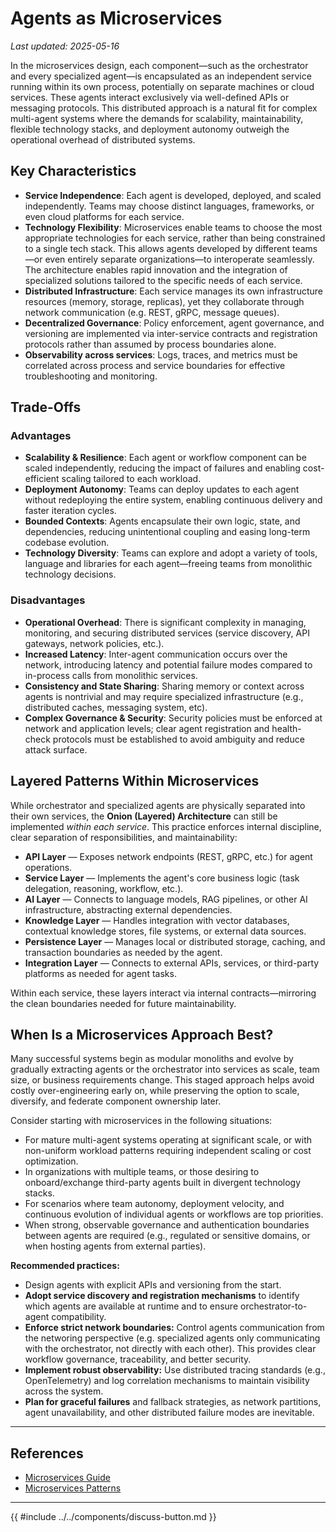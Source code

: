 # Agents as Microservices

_Last updated: 2025-05-16_

In the microservices design, each component—such as the orchestrator and every
specialized agent—is encapsulated as an independent service running within its
own process, potentially on separate machines or cloud services. These agents
interact exclusively via well-defined APIs or messaging protocols. This
distributed approach is a natural fit for complex multi-agent systems where the
demands for scalability, maintainability, flexible technology stacks, and
deployment autonomy outweigh the operational overhead of distributed systems.

## Key Characteristics

- **Service Independence**: Each agent is developed, deployed, and scaled
  independently. Teams may choose distinct languages, frameworks, or even cloud
  platforms for each service.
- **Technology Flexibility**: Microservices enable teams to choose the most
  appropriate technologies for each service, rather than being constrained to a
  single tech stack. This allows agents developed by different teams—or even
  entirely separate organizations—to interoperate seamlessly. The architecture
  enables rapid innovation and the integration of specialized solutions tailored
  to the specific needs of each service.
- **Distributed Infrastructure**: Each service manages its own infrastructure
  resources (memory, storage, replicas), yet they collaborate through network
  communication (e.g. REST, gRPC, message queues).
- **Decentralized Governance**: Policy enforcement, agent governance, and
  versioning are implemented via inter-service contracts and registration
  protocols rather than assumed by process boundaries alone.
- **Observability across services**: Logs, traces, and metrics must be
  correlated across process and service boundaries for effective troubleshooting
  and monitoring.

## Trade-Offs

### Advantages

- **Scalability & Resilience**: Each agent or workflow component can be scaled
  independently, reducing the impact of failures and enabling cost-efficient
  scaling tailored to each workload.
- **Deployment Autonomy**: Teams can deploy updates to each agent without
  redeploying the entire system, enabling continuous delivery and faster
  iteration cycles.
- **Bounded Contexts**: Agents encapsulate their own logic, state, and
  dependencies, reducing unintentional coupling and easing long-term codebase
  evolution.
- **Technology Diversity**: Teams can explore and adopt a variety of tools,
  language and libraries for each agent—freeing teams from monolithic technology
  decisions.

### Disadvantages

- **Operational Overhead**: There is significant complexity in managing,
  monitoring, and securing distributed services (service discovery, API
  gateways, network policies, etc.).
- **Increased Latency**: Inter-agent communication occurs over the network,
  introducing latency and potential failure modes compared to in-process calls
  from monolithic services.
- **Consistency and State Sharing**: Sharing memory or context across agents is
  nontrivial and may require specialized infrastructure (e.g., distributed
  caches, messaging system, etc).
- **Complex Governance & Security**: Security policies must be enforced at
  network and application levels; clear agent registration and health-check
  protocols must be established to avoid ambiguity and reduce attack surface.

## Layered Patterns Within Microservices

While orchestrator and specialized agents are physically separated into their
own services, the **Onion (Layered) Architecture** can still be implemented
_within each service_. This practice enforces internal discipline, clear
separation of responsibilities, and maintainability:

- **API Layer** — Exposes network endpoints (REST, gRPC, etc.) for agent
  operations.
- **Service Layer** — Implements the agent's core business logic (task
  delegation, reasoning, workflow, etc.).
- **AI Layer** — Connects to language models, RAG pipelines, or other AI
  infrastructure, abstracting external dependencies.
- **Knowledge Layer** — Handles integration with vector databases, contextual
  knowledge stores, file systems, or external data sources.
- **Persistence Layer** — Manages local or distributed storage, caching, and
  transaction boundaries as needed by the agent.
- **Integration Layer** — Connects to external APIs, services, or third-party
  platforms as needed for agent tasks.

Within each service, these layers interact via internal contracts—mirroring the
clean boundaries needed for future maintainability.

## When Is a Microservices Approach Best?

Many successful systems begin as modular monoliths and evolve by gradually
extracting agents or the orchestrator into services as scale, team size, or
business requirements change. This staged approach helps avoid costly
over-engineering early on, while preserving the option to scale, diversify, and
federate component ownership later.

Consider starting with microservices in the following situations:

- For mature multi-agent systems operating at significant scale, or with
  non-uniform workload patterns requiring independent scaling or cost
  optimization.
- In organizations with multiple teams, or those desiring to onboard/exchange
  third-party agents built in divergent technology stacks.
- For scenarios where team autonomy, deployment velocity, and continuous
  evolution of individual agents or workflows are top priorities.
- When strong, observable governance and authentication boundaries between
  agents are required (e.g., regulated or sensitive domains, or when hosting
  agents from external parties).

**Recommended practices:**

- Design agents with explicit APIs and versioning from the start.
- **Adopt service discovery and registration mechanisms** to identify which
  agents are available at runtime and to ensure orchestrator-to-agent
  compatibility.
- **Enforce strict network boundaries:** Control agents communication from the
  networing perspective (e.g. specialized agents only communicating with the
  orchestrator, not directly with each other). This provides clear workflow
  governance, traceability, and better security.
- **Implement robust observability:** Use distributed tracing standards (e.g.,
  OpenTelemetry) and log correlation mechanisms to maintain visibility across
  the system.
- **Plan for graceful failures** and fallback strategies, as network partitions,
  agent unavailability, and other distributed failure modes are inevitable.

---

## References

- [Microservices Guide](https://martinfowler.com/microservices/)
- [Microservices Patterns](https://microservices.io/patterns/index.html)

---

{{ #include ../../components/discuss-button.md }}
